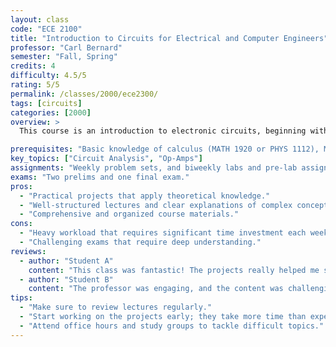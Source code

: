 ```yaml
---
layout: class
code: "ECE 2100"
title: "Introduction to Circuits for Electrical and Computer Engineers"
professor: "Carl Bernard"
semester: "Fall, Spring"
credits: 4
difficulty: 4.5/5
rating: 5/5
permalink: /classes/2000/ece2300/
tags: [circuits]
categories: [2000]
overview: >
  This course is an introduction to electronic circuits, beginning with the basic quantities used to characterize circuit operation (like current, voltage, and power) and then enforce several physical laws to form the basis of our approach to circuit analysis. Networks comprising passive circuit elements such as resistors, inductors, and capacitors will be examined under constant dc, transient, and sinusoidal steady-state conditions. Active components including transistors and Op-Amps will be introduced and used to build simple amplifiers and switching power converters. Many of these ideas will be unified mathematically through the use of Laplace transforms and associated transfer functions. In the lab part of the course, we will learn how to use modern instruments to test circuits, and explore the concepts from lecture applied to real circuits. Finally, we will develop some simple modeling software in MATLAB to numerically predict the results from analysis and experiment.

prerequisites: "Basic knowledge of calculus (MATH 1920 or PHYS 1112), MATH 2930 and PHYS 2213 are highly recommended as pre/corequesites"
key_topics: ["Circuit Analysis", "Op-Amps"]
assignments: "Weekly problem sets, and biweekly labs and pre-lab assignments."
exams: "Two prelims and one final exam."
pros:
  - "Practical projects that apply theoretical knowledge."
  - "Well-structured lectures and clear explanations of complex concepts."
  - "Comprehensive and organized course materials."
cons:
  - "Heavy workload that requires significant time investment each week."
  - "Challenging exams that require deep understanding."
reviews:
  - author: "Student A"
    content: "This class was fantastic! The projects really helped me solidify my understanding of machine learning concepts."
  - author: "Student B"
    content: "The professor was engaging, and the content was challenging but rewarding. Definitely a must-take if you're into AI."
tips:
  - "Make sure to review lectures regularly."
  - "Start working on the projects early; they take more time than expected."
  - "Attend office hours and study groups to tackle difficult topics."
---
```

